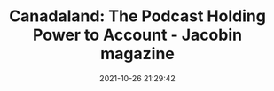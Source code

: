---
"title": "Canadaland: The Podcast Holding Power to Account - Jacobin magazine"
"date": "2021-10-26 21:29:42"
"feed_name": "GOOGLENEWSMINING"
"feed_website": "https://news.google.com/search?q=mining%2Bincident&hl=en-US&gl=US&ceid=US:en"
"feed_rss": "https://news.google.com/rss/search?q=mining%2Bincident&hl=en-US&gl=US&ceid=US:en"
"link": "https://jacobinmag.com/2021/10/canadian-media-canadaland-podcast-jesse-brown-interview-we-charity-investigative-journalism"
"source": "{'href': 'https://jacobinmag.com', 'title': 'Jacobin magazine'}"
"file": "_posts/2021-1-1-aaf84746edc9df5491c5cae0c32d6f40995bc147.md"
"accident": "0"
"drilling": "0"
"dead": "0"
"injured": "0"
"arrested": "0"
"place": "unknown place"
"where": "unknown site"
"causes": "unknown"
"place_uri": "unknown place"
---